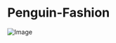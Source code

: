 # Penguin-Fashion

![Image](https://github.com/user-attachments/assets/ddd8deb4-a6df-46bc-8e0e-943410fc8bc5)
